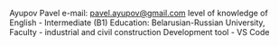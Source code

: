 Ayupov Pavel
e-mail: pavel.ayupov@gmail.com
level of knowledge of English - Intermediate (B1)
Education: Belarusian-Russian University, Faculty - industrial and civil construction
Development tool - VS Code
